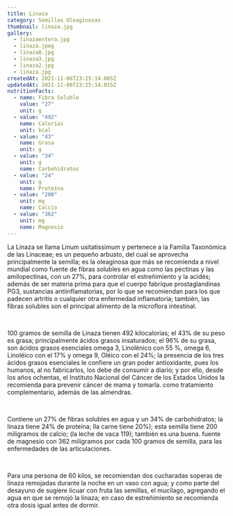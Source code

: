 ```yaml
---
title: Linaza
category: Semillas Oleaginosas
thumbnail: linaza.jpg
gallery:
  - linazaentera.jpg
  - linaza.jpeg
  - linaza8.jpg
  - linaza3.jpg
  - linaza2.jpg
  - linaza.jpg
createdAt: 2021-11-06T23:25:14.005Z
updatedAt: 2021-11-06T23:25:14.015Z
nutritionFacts:
  - name: Fibra Soluble
    value: "27"
    unit: g
  - value: "492"
    name: Calorías
    unit: kcal
  - value: "43"
    name: Grasa
    unit: g
  - value: "34"
    unit: g
    name: Carbohidratos
  - value: "24"
    unit: g
    name: Proteína
  - value: "200"
    unit: mg
    name: Calcio
  - value: "362"
    unit: mg
    name: Magnesio
---
```

La Linaza se llama Linum usitatissimum y pertenece a la Familia Taxonómica de las Linaceae; es un pequeño arbusto, del cual se aprovecha principalmente la semilla; es la oleaginosa que más se recomienda a nivel mundial como fuente de fibras solubles en agua como las pectinas y las amilopectinas, con un 27%, para controlar el estreñimiento y la acidés; además de ser materia prima para que el cuerpo fabrique prostaglandinas PG3, sustancias antiinflamatorias, por lo que se recomiendan para los que padecen artritis o cualquier otra enfermedad inflamatoria; también, las fibras solubles son el principal alimento de la microflora intestinal.

<br/>

100 gramos de semilla de Linaza tienen 492 kilocalorías; el 43% de su peso es grasa; principalmente ácidos grasos insaturados; el 96% de su grasa, son ácidos grasos esenciales omega 3, Linolénico con 55 %, omega 6, Linoléico con el 17% y omega 9, Oléico con el 24%; la presencia de los tres ácidos grasos esenciales le confiere un gran poder antioxidante, pues los humanos, al no fabricarlos, los debe de consumir a diario; y por ello, desde los años ochentas, el Instituto Nacional del Cáncer de los Estados Unidos la recomienda para prevenir cáncer de mama y tomarla. como tratamiento complementario, además de las almendras.

<br/>

Contiene un 27% de fibras solubles en agua y un 34% de carbohidratos; la linaza tiene 24% de proteína; Ila carne tiene 20%); esta semilla tiene 200 miligramos de calcio; (la leche de vaca 119); también es una buena. fuente de magnesio con 362 miligramos por cada 100 gramos de semilla, para las enfermedades de las articulaciones.

<br/>

Para una persona de 60 kilos, se recomiendan dos cucharadas soperas de linaza remojadas durante la noche en un vaso con agua; y como parte del desayuno de sugiere licuar con fruta las semillas, el mucílago, agregando el agua en que se remojó la linaza; en caso de estreñimiento se recomienda otra dosis igual antes de dormir.
